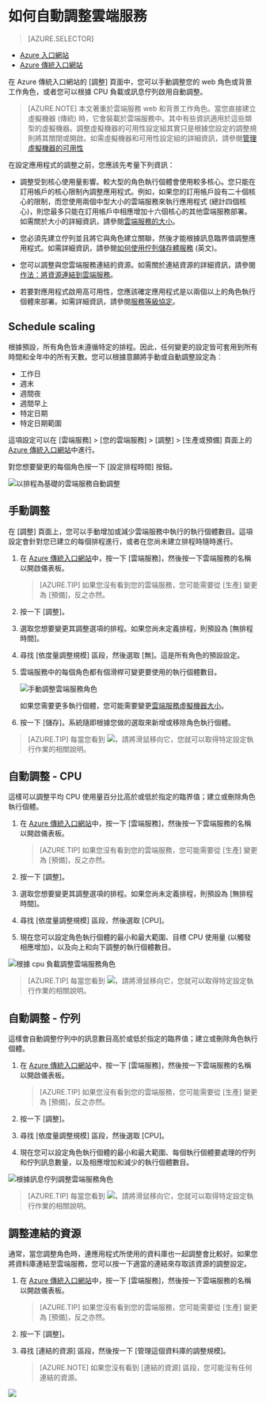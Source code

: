 <properties
	pageTitle="在入口網站中自動調整雲端服務 | Microsoft Azure"
	description="(傳統) 了解如何使用傳統入口網站，在 Azure 中設定雲端服務 Web 角色或背景工作角色的自動調整規則。"
	services="cloud-services"
	documentationCenter=""
	authors="Thraka"
	manager="timlt"
	editor=""/>

<tags
	ms.service="cloud-services"
	ms.workload="tbd"
	ms.tgt_pltfrm="na"
	ms.devlang="na"
	ms.topic="article"
	ms.date="09/06/2016"
	ms.author="adegeo"/>


# 如何自動調整雲端服務

> [AZURE.SELECTOR]
- [Azure 入口網站](cloud-services-how-to-scale-portal.md)
- [Azure 傳統入口網站](cloud-services-how-to-scale.md)

在 Azure 傳統入口網站的 [調整] 頁面中，您可以手動調整您的 web 角色或背景工作角色，或者您可以根據 CPU 負載或訊息佇列啟用自動調整。

>[AZURE.NOTE] 本文著重於雲端服務 web 和背景工作角色。當您直接建立虛擬機器 (傳統) 時，它會裝載於雲端服務中。其中有些資訊適用於這些類型的虛擬機器。調整虛擬機器的可用性設定組其實只是根據您設定的調整規則將其關閉或開啟。如需虛擬機器和可用性設定組的詳細資訊，請參閱[管理虛擬機器的可用性](../virtual-machines/virtual-machines-windows-classic-configure-availability.md)

在設定應用程式的調整之前，您應該先考量下列資訊：

- 調整受到核心使用量影響。較大型的角色執行個體會使用較多核心。您只能在訂用帳戶的核心限制內調整應用程式。例如，如果您的訂用帳戶設有二十個核心的限制，而您使用兩個中型大小的雲端服務來執行應用程式 (總計四個核心)，則您最多只能在訂用帳戶中相應增加十六個核心的其他雲端服務部署。如需關於大小的詳細資訊，請參閱[雲端服務的大小](cloud-services-sizes-specs.md)。

- 您必須先建立佇列並且將它與角色建立關聯，然後才能根據訊息臨界值調整應用程式。如需詳細資訊，請參閱[如何使用佇列儲存體服務](../storage/storage-dotnet-how-to-use-queues.md) (英文)。

- 您可以調整與您雲端服務連結的資源。如需關於連結資源的詳細資訊，請參閱[作法：將資源連結到雲端服務](cloud-services-how-to-manage.md#how-to-link-a-resource-to-a-cloud-service)。

- 若要對應用程式啟用高可用性，您應該確定應用程式是以兩個以上的角色執行個體來部署。如需詳細資訊，請參閱[服務等級協定](https://azure.microsoft.com/support/legal/sla/)。



## Schedule scaling

根據預設，所有角色皆未遵循特定的排程。因此，任何變更的設定皆可套用到所有時間和全年中的所有天數。您可以根據意願將手動或自動調整設定為︰

- 工作日
- 週末
- 週間夜
- 週間早上
- 特定日期
- 特定日期範圍

這項設定可以在 [雲端服務] > [您的雲端服務] > [調整] > [生產或預備] 頁面上的 [Azure 傳統入口網站](https://manage.windowsazure.com/)中進行。

對您想要變更的每個角色按一下 [設定排程時間] 按鈕。

![以排程為基礎的雲端服務自動調整][scale_schedules]



## 手動調整

在 [調整] 頁面上，您可以手動增加或減少雲端服務中執行的執行個體數目。這項設定會針對您已建立的每個排程進行，或者在您尚未建立排程時隨時進行。

1. 在 [Azure 傳統入口網站](https://manage.windowsazure.com/)中，按一下 [雲端服務]，然後按一下雲端服務的名稱以開啟儀表板。

    > [AZURE.TIP] 如果您沒有看到您的雲端服務，您可能需要從 [生產] 變更為 [預備]，反之亦然。

2. 按一下 [調整]。

3. 選取您想要變更其調整選項的排程。如果您尚未定義排程，則預設為 [無排程時間]。

4. 尋找 [依度量調整規模] 區段，然後選取 [無]。這是所有角色的預設設定。

5. 雲端服務中的每個角色都有個滑桿可變更要使用的執行個體數目。

    ![手動調整雲端服務角色][manual_scale]

    如果您需要更多執行個體，您可能需要變更[雲端服務虛擬機器大小](cloud-services-sizes-specs.md)。

6. 按一下 [儲存]。系統隨即根據您做的選取來新增或移除角色執行個體。

>[AZURE.TIP] 每當您看到 ![][tip_icon]，請將滑鼠移向它，您就可以取得特定設定執行作業的相關說明。


## 自動調整 - CPU

這樣可以調整平均 CPU 使用量百分比高於或低於指定的臨界值；建立或刪除角色執行個體。

1. 在 [Azure 傳統入口網站](https://manage.windowsazure.com/)中，按一下 [雲端服務]，然後按一下雲端服務的名稱以開啟儀表板。

    > [AZURE.TIP] 如果您沒有看到您的雲端服務，您可能需要從 [生產] 變更為 [預備]，反之亦然。

2. 按一下 [調整]。

3. 選取您想要變更其調整選項的排程。如果您尚未定義排程，則預設為 [無排程時間]。

4. 尋找 [依度量調整規模] 區段，然後選取 [CPU]。

5. 現在您可以設定角色執行個體的最小和最大範圍、目標 CPU 使用量 (以觸發相應增加)，以及向上和向下調整的執行個體數目。

![根據 cpu 負載調整雲端服務角色][cpu_scale]

>[AZURE.TIP] 每當您看到 ![][tip_icon]，請將滑鼠移向它，您就可以取得特定設定執行作業的相關說明。





## 自動調整 - 佇列

這樣會自動調整佇列中的訊息數目高於或低於指定的臨界值；建立或刪除角色執行個體。

1. 在 [Azure 傳統入口網站](https://manage.windowsazure.com/)中，按一下 [雲端服務]，然後按一下雲端服務的名稱以開啟儀表板。

    > [AZURE.TIP] 如果您沒有看到您的雲端服務，您可能需要從 [生產] 變更為 [預備]，反之亦然。

2. 按一下 [調整]。

3. 尋找 [依度量調整規模] 區段，然後選取 [CPU]。

4. 現在您可以設定角色執行個體的最小和最大範圍、每個執行個體要處理的佇列和佇列訊息數量，以及相應增加和減少的執行個體數目。

![根據訊息佇列調整雲端服務角色][queue_scale]

>[AZURE.TIP] 每當您看到 ![][tip_icon]，請將滑鼠移向它，您就可以取得特定設定執行作業的相關說明。


## 調整連結的資源

通常，當您調整角色時，連應用程式所使用的資料庫也一起調整會比較好。如果您將資料庫連結至雲端服務，您可以按一下適當的連結來存取該資源的調整設定。

1. 在 [Azure 傳統入口網站](https://manage.windowsazure.com/)中，按一下 [雲端服務]，然後按一下雲端服務的名稱以開啟儀表板。

    > [AZURE.TIP] 如果您沒有看到您的雲端服務，您可能需要從 [生產] 變更為 [預備]，反之亦然。

2. 按一下 [調整]。

3. 尋找 [連結的資源] 區段，然後按一下 [管理這個資料庫的調整規模]。

    > [AZURE.NOTE] 如果您沒有看到 [連結的資源] 區段，您可能沒有任何連結的資源。

![][linked_resource]


[manual_scale]: ./media/cloud-services-how-to-scale/manual-scale.png
[queue_scale]: ./media/cloud-services-how-to-scale/queue-scale.png
[cpu_scale]: ./media/cloud-services-how-to-scale/cpu-scale.png
[tip_icon]: ./media/cloud-services-how-to-scale/tip.png
[scale_schedules]: ./media/cloud-services-how-to-scale/schedules.png
[scale_popup]: ./media/cloud-services-how-to-scale/schedules-dialog.png
[linked_resource]: ./media/cloud-services-how-to-scale/linked-resources.png

<!---HONumber=AcomDC_0914_2016-->